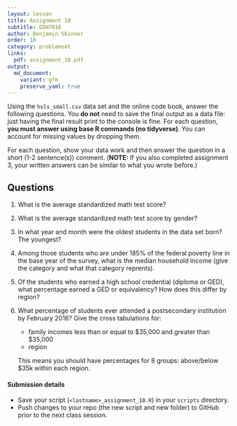 ```yaml
---
layout: lesson
title: Assignment 10
subtitle: EDH7916
author: Benjamin Skinner
order: 10
category: problemset
links:
  pdf: assignment_10.pdf
output:
  md_document:
    variant: gfm
    preserve_yaml: true
---
```


Using the `hsls_small.csv` data set and the online code book, answer
the following questions. You **do not** need to save the final output
as a data file: just having the final result print to the console is
fine. For each question, **you must answer using base R commands (no
tidyverse)**.  You can account for missing values by dropping them.

For each question, show your data work and then answer the question in
a short (1-2 sentence(s)) comment. (**NOTE:** If you also completed
assignment 3, your written answers can be similar to what you wrote before.) 

## Questions

1. What is the average standardized math test score?
1. What is the average standardized math test score by gender?
1. In what year and month were the oldest students in the data set
   born? The youngest?
1. Among those students who are under 185% of the federal poverty line
   in the base year of the survey, what is the median household income
   (give the category and what that category reprents).
1. Of the students who earned a high school credential (diploma or
   GED), what percentage earned a GED or equivalency? How does this
   differ by region?
1. What percentage of students ever attended a postsecondary
   institution by February 2016? Give the cross tabulations for:  
     - family incomes less than or equal to $35,000 and greater than
       $35,000   
	 - region  
	 
   This means you should have percentages for 8 groups: above/below
   $35k within each region.   
  
#### Submission details

- Save your script (`<lastname>_assignment_10.R`) in your `scripts`
  directory.
- Push changes to your repo (the new script and new folder) to GitHub
  prior to the next class session.


